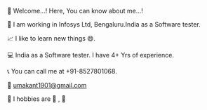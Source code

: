

:pray: Welcome...! Here, You can know about me...!

:office: I am working in Infosys Ltd, Bengaluru.India as a Software tester.

:chart_with_upwards_trend: I like to learn new things :smile:.

:computer: India as a Software tester. I have 4+ Yrs of experience.

:telephone_receiver: You can call me at +91-8527801068.

:email: umakant1901@gmail.com

:triangular_flag_on_post: I hobbies are :bicyclist: , :book:

